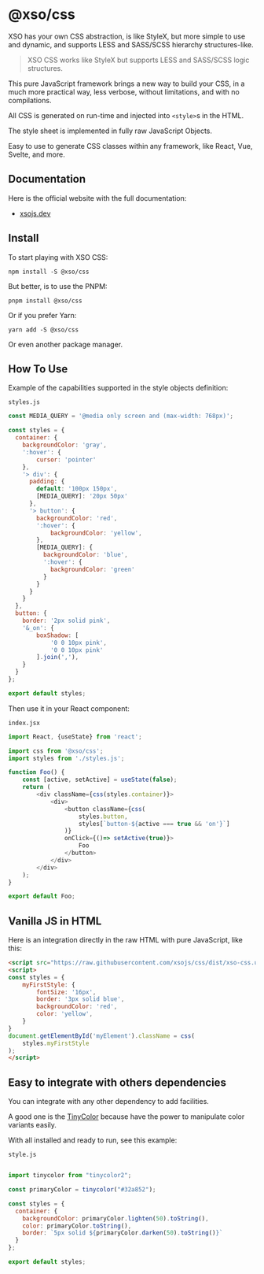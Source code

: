 # @xso/css

XSO has your own CSS abstraction, is like StyleX, but more simple to use and dynamic, and supports LESS and SASS/SCSS hierarchy structures-like.

> XSO CSS works like StyleX but supports LESS and SASS/SCSS logic structures.

This pure JavaScript framework brings a new way to build your CSS, in a much more practical way, less verbose, without limitations, and with no compilations.

All CSS is generated on run-time and injected into `<style>`s in the HTML.

The style sheet is implemented in fully raw JavaScript Objects.

Easy to use to generate CSS classes within any framework, like React, Vue, Svelte, and more.

## Documentation

Here is the official website with the full documentation:

- [xsojs.dev](https://www.xsojs.dev/framework/css)

## Install

To start playing with XSO CSS:

`npm install -S @xso/css`

But better, is to use the PNPM:

`pnpm install @xso/css`

Or if you prefer Yarn:

`yarn add -S @xso/css`

Or even another package manager.

## How To Use

Example of the capabilities supported in the style objects definition:

`styles.js`

```javascript
const MEDIA_QUERY = '@media only screen and (max-width: 768px)';

const styles = {
  container: {
    backgroundColor: 'gray',
    ':hover': {
        cursor: 'pointer'
    },
    '> div': {
      padding: {
        default: '100px 150px',
        [MEDIA_QUERY]: '20px 50px'
      },
      '> button': {
        backgroundColor: 'red',
        ':hover': {
            backgroundColor: 'yellow',
        },
        [MEDIA_QUERY]: {
          backgroundColor: 'blue',
          ':hover': {
            backgroundColor: 'green'
          }
        }
      }
    }
  },
  button: {
    border: '2px solid pink',
    '&_on': {
        boxShadow: [
            '0 0 10px pink',
            '0 0 10px pink'
        ].join(','),
    }
  }
};

export default styles;
```

Then use it in your React component:

`index.jsx`

```javascript
import React, {useState} from 'react';

import css from '@xso/css';
import styles from './styles.js';

function Foo() {
    const [active, setActive] = useState(false);
    return (
        <div className={css(styles.container)}>
            <div>
                <button className={css(
                    styles.button,
                    styles[`button-${active === true && 'on'}`]
                )}
                onClick={()=> setActive(true)}>
                    Foo
                </button>
            </div>
        </div>
    );
}

export default Foo;
```

## Vanilla JS in HTML

Here is an integration directly in the raw HTML with pure JavaScript, like this:

```html
<script src="https://raw.githubusercontent.com/xsojs/css/dist/xso-css.umd.js"></script>
<script>
const styles = {
    myFirstStyle: {
        fontSize: '16px',
        border: '3px solid blue',
        backgroundColor: 'red',
        color: 'yellow',
    }
}
document.getElementById('myElement').className = css(
    styles.myFirstStyle
);
</script>
```

## Easy to integrate with others dependencies

You can integrate with any other dependency to add facilities.

A good one is the [TinyColor](https://github.com/bgrins/TinyColor) because have the power to manipulate color variants easily.

With all installed and ready to run, see this example:

`style.js`

```javascript

import tinycolor from "tinycolor2";

const primaryColor = tinycolor("#32a852");

const styles = {
  container: {
    backgroundColor: primaryColor.lighten(50).toString(),
    color: primaryColor.toString(),
    border: `5px solid ${primaryColor.darken(50).toString()}`
  }
};

export default styles;
```
